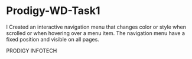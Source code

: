 # Prodigy-WD-Task1

I Created an interactive navigation menu that changes color or style when scrolled or when hovering over a menu item. The navigation menu have a fixed position and visible on all pages.

PRODIGY INFOTECH
